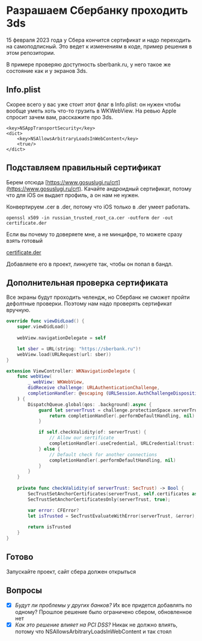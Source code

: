 # Разрашаем Сбербанку проходить 3ds

15 февраля 2023 года у Сбера кончится сертификат и надо переходить на самоподписный. Это ведет к изменениям в коде, пример решения в этом репозитории.

В примере проверяю доступность sberbank.ru, у него такое же состояние как и у экранов 3ds.

## Info.plist

Скорее всего у вас уже стоит этот флаг в Info.plist: он нужен чтобы вообще уметь хоть что-то грузить в WKWebView. На ревью Apple спросит зачем вам, расскажите про 3ds.

```
<key>NSAppTransportSecurity</key>
<dict>
	<key>NSAllowsArbitraryLoadsInWebContent</key>
	<true/>
</dict>
```

## Подставляем правильный сертификат

Берем отсюда [https://www.gosuslugi.ru/crt](https://www.gosuslugi.ru/crt). Качайте андроидный сертификат, потому что для iOS он выдает профиль, а он нам не нужен. 

Конвертируем .cer в .der, потому что iOS только в .der умеет работать.

`openssl x509 -in russian_trusted_root_ca.cer -outform der -out certificate.der`

Если вы почему то доверяете мне, а не минцифре, то можете сразу взять готовый

[certificate.der](https://s3-us-west-2.amazonaws.com/secure.notion-static.com/fb1de4df-226f-4f8f-9552-5e6dc1db3c7b/certificate.der)

Добавляете его в проект, линкуете так, чтобы он попал в бандл.


## Дополнительная проверка сертификата

Все экраны будут проходить челендж, но Сбербанк не сможет пройти дефолтные проверки. Поэтому нам надо проверять сертификат вручную. 

```swift
override func viewDidLoad() {
    super.viewDidLoad()
    
    webView.navigationDelegate = self

    let sber = URL(string: "https://sberbank.ru")!
    webView.load(URLRequest(url: sber))
}

extension ViewController: WKNavigationDelegate {
    func webView(
        _ webView: WKWebView,
        didReceive challenge: URLAuthenticationChallenge,
        completionHandler: @escaping (URLSession.AuthChallengeDisposition, URLCredential?) -> Void
    ) {
        DispatchQueue.global(qos: .background).async {
            guard let serverTrust = challenge.protectionSpace.serverTrust else {
                return completionHandler(.performDefaultHandling, nil)
            }

            if self.checkValidity(of: serverTrust) {
                // Allow our sertificate
                completionHandler(.useCredential, URLCredential(trust: serverTrust))
            } else {
                // Default check for another connections
                completionHandler(.performDefaultHandling, nil)
            }
        }
    }
    
    private func checkValidity(of serverTrust: SecTrust) -> Bool {
        SecTrustSetAnchorCertificates(serverTrust, self.certificates as CFArray);
        SecTrustSetAnchorCertificatesOnly(serverTrust, true);

        var error: CFError?
        let isTrusted = SecTrustEvaluateWithError(serverTrust, &error);
        
        return isTrusted
    }
}
```

## Готово
Запускайте проект, сайт сбера должен открыться

## Вопросы
- [x] *Будут ли проблемы у других банков?* Их все придется добавлять по одному? Прошлое решение было ограничено сбером, обновленное нет
- [x] *Как это решение влияет на PCI DSS?* Никак не должно влиять, потому что NSAllowsArbitraryLoadsInWebContent и так стоял
